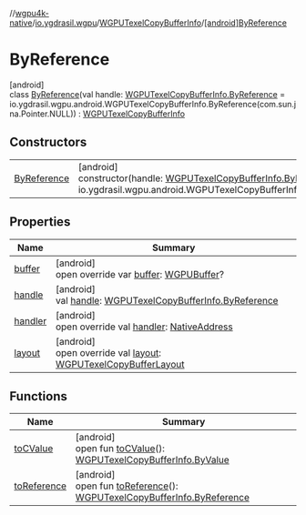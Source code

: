 //[wgpu4k-native](../../../../index.md)/[io.ygdrasil.wgpu](../../index.md)/[WGPUTexelCopyBufferInfo](../index.md)/[[android]ByReference](index.md)

# ByReference

[android]\
class [ByReference](index.md)(val handle: [WGPUTexelCopyBufferInfo.ByReference](../../../io.ygdrasil.wgpu.android/-w-g-p-u-texel-copy-buffer-info/-by-reference/index.md) = io.ygdrasil.wgpu.android.WGPUTexelCopyBufferInfo.ByReference(com.sun.jna.Pointer.NULL)) : [WGPUTexelCopyBufferInfo](../index.md)

## Constructors

| | |
|---|---|
| [ByReference](-by-reference.md) | [android]<br>constructor(handle: [WGPUTexelCopyBufferInfo.ByReference](../../../io.ygdrasil.wgpu.android/-w-g-p-u-texel-copy-buffer-info/-by-reference/index.md) = io.ygdrasil.wgpu.android.WGPUTexelCopyBufferInfo.ByReference(com.sun.jna.Pointer.NULL)) |

## Properties

| Name | Summary |
|---|---|
| [buffer](buffer.md) | [android]<br>open override var [buffer](buffer.md): [WGPUBuffer](../../-w-g-p-u-buffer/index.md)? |
| [handle](handle.md) | [android]<br>val [handle](handle.md): [WGPUTexelCopyBufferInfo.ByReference](../../../io.ygdrasil.wgpu.android/-w-g-p-u-texel-copy-buffer-info/-by-reference/index.md) |
| [handler](handler.md) | [android]<br>open override val [handler](handler.md): [NativeAddress](../../../ffi/-native-address/index.md) |
| [layout](layout.md) | [android]<br>open override val [layout](layout.md): [WGPUTexelCopyBufferLayout](../../-w-g-p-u-texel-copy-buffer-layout/index.md) |

## Functions

| Name | Summary |
|---|---|
| [toCValue](../[android]to-c-value.md) | [android]<br>open fun [toCValue](../[android]to-c-value.md)(): [WGPUTexelCopyBufferInfo.ByValue](../../../io.ygdrasil.wgpu.android/-w-g-p-u-texel-copy-buffer-info/-by-value/index.md) |
| [toReference](../to-reference.md) | [android]<br>open fun [toReference](../to-reference.md)(): [WGPUTexelCopyBufferInfo.ByReference](../../../io.ygdrasil.wgpu.android/-w-g-p-u-texel-copy-buffer-info/-by-reference/index.md) |